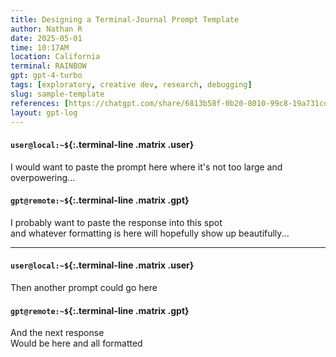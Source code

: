 ```yaml
---
title: Designing a Terminal-Journal Prompt Template
author: Nathan R
date: 2025-05-01
time: 10:17AM
location: California
terminal: RAINBOW
gpt: gpt-4-turbo
tags: [exploratory, creative dev, research, debugging]
slug: sample-template
references: [https://chatgpt.com/share/6813b58f-0b20-8010-99c8-19a731cdc252]
layout: gpt-log
---
```


#### **`user@local:~$`**{:.terminal-line .matrix .user}
I would want to paste the prompt here where it's not too large and overpowering...

#### **`gpt@remote:~$`**{:.terminal-line .matrix .gpt}
I probably want to paste the response into this spot  
and whatever formatting is here will hopefully show up beautifully...

---

#### **`user@local:~$`**{:.terminal-line .matrix .user}
Then another prompt could go here

#### **`gpt@remote:~$`**{:.terminal-line .matrix .gpt}
And the next response  
Would be here and all formatted
